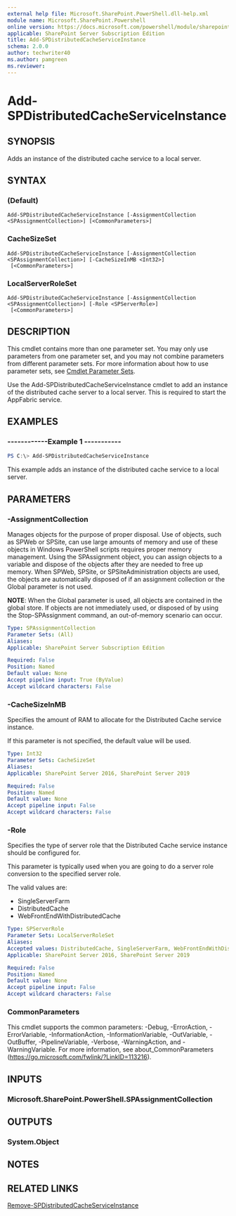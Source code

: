 ```yaml
---
external help file: Microsoft.SharePoint.PowerShell.dll-help.xml
module name: Microsoft.SharePoint.Powershell
online version: https://docs.microsoft.com/powershell/module/sharepoint-server/add-spdistributedcacheserviceinstance
applicable: SharePoint Server Subscription Edition
title: Add-SPDistributedCacheServiceInstance
schema: 2.0.0
author: techwriter40
ms.author: pamgreen
ms.reviewer:
---
```


# Add-SPDistributedCacheServiceInstance

## SYNOPSIS

Adds an instance of the distributed cache service to a local server.



## SYNTAX

###  (Default)
```
Add-SPDistributedCacheServiceInstance [-AssignmentCollection <SPAssignmentCollection>] [<CommonParameters>]
```

### CacheSizeSet
```
Add-SPDistributedCacheServiceInstance [-AssignmentCollection <SPAssignmentCollection>] [-CacheSizeInMB <Int32>]
 [<CommonParameters>]
```

### LocalServerRoleSet
```
Add-SPDistributedCacheServiceInstance [-AssignmentCollection <SPAssignmentCollection>] [-Role <SPServerRole>]
 [<CommonParameters>]
```

## DESCRIPTION

This cmdlet contains more than one parameter set. You may only use parameters from one parameter set, and you may not combine parameters from different parameter sets. For more information about how to use parameter sets, see [Cmdlet Parameter Sets](https://go.microsoft.com/fwlink/?LinkID=187810).

Use the Add-SPDistributedCacheServiceInstance cmdlet to add an instance of the distributed cache server to a local server. This is required to start the AppFabric service.



## EXAMPLES

### ------------Example 1 -----------
```powershell
PS C:\> Add-SPDistributedCacheServiceInstance
```

This example adds an instance of the distributed cache service to a local server.

## PARAMETERS

### -AssignmentCollection

Manages objects for the purpose of proper disposal. Use of objects, such as SPWeb or SPSite, can use large amounts of memory and use of these objects in Windows PowerShell scripts requires proper memory management. Using the SPAssignment object, you can assign objects to a variable and dispose of the objects after they are needed to free up memory. When SPWeb, SPSite, or SPSiteAdministration objects are used, the objects are automatically disposed of if an assignment collection or the Global parameter is not used.

**NOTE**: When the Global parameter is used, all objects are contained in the global store. If objects are not immediately used, or disposed of by using the Stop-SPAssignment command, an out-of-memory scenario can occur.



```yaml
Type: SPAssignmentCollection
Parameter Sets: (All)
Aliases: 
Applicable: SharePoint Server Subscription Edition

Required: False
Position: Named
Default value: None
Accept pipeline input: True (ByValue)
Accept wildcard characters: False
```

### -CacheSizeInMB
Specifies the amount of RAM to allocate for the Distributed Cache service instance.

If this parameter is not specified, the default value will be used.

```yaml
Type: Int32
Parameter Sets: CacheSizeSet
Aliases: 
Applicable: SharePoint Server 2016, SharePoint Server 2019

Required: False
Position: Named
Default value: None
Accept pipeline input: False
Accept wildcard characters: False
```

### -Role
Specifies the type of server role that the Distributed Cache service instance should be configured for. 

This parameter is typically used when you are going to do a server role conversion to the specified server role.

The valid values are:

* SingleServerFarm
* DistributedCache
* WebFrontEndWithDistributedCache

```yaml
Type: SPServerRole
Parameter Sets: LocalServerRoleSet
Aliases: 
Accepted values: DistributedCache, SingleServerFarm, WebFrontEndWithDistributedCache
Applicable: SharePoint Server 2016, SharePoint Server 2019

Required: False
Position: Named
Default value: None
Accept pipeline input: False
Accept wildcard characters: False
```

### CommonParameters
This cmdlet supports the common parameters: -Debug, -ErrorAction, -ErrorVariable, -InformationAction, -InformationVariable, -OutVariable, -OutBuffer, -PipelineVariable, -Verbose, -WarningAction, and -WarningVariable. For more information, see about_CommonParameters (https://go.microsoft.com/fwlink/?LinkID=113216).

## INPUTS

### Microsoft.SharePoint.PowerShell.SPAssignmentCollection

## OUTPUTS

### System.Object

## NOTES

## RELATED LINKS

[Remove-SPDistributedCacheServiceInstance](Remove-SPDistributedCacheServiceInstance.md)

